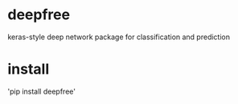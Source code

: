 # deepfree
keras-style deep network package for classification and prediction
# install
'pip install deepfree'
